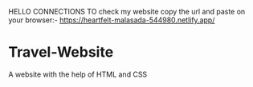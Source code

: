 HELLO CONNECTIONS 
TO check my website copy the url and paste on your browser:-
https://heartfelt-malasada-544980.netlify.app/


# Travel-Website
A website with the help of HTML and CSS
